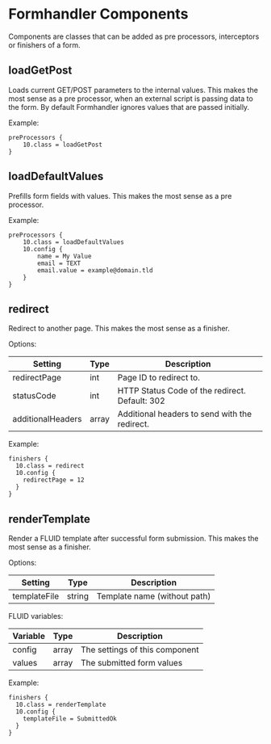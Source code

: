 # Formhandler Components

Components are classes that can be added as pre processors, interceptors or finishers of a form.

## loadGetPost

Loads current GET/POST parameters to the internal values. This makes the most sense as a pre processor, when an external script is passing data to the form. By default Formhandler ignores values that are passed initially.

Example:

```
preProcessors {
    10.class = loadGetPost
}
```

## loadDefaultValues

Prefills form fields with values. This makes the most sense as a pre processor.

Example:

```
preProcessors {
    10.class = loadDefaultValues
    10.config {
        name = My Value
        email = TEXT
        email.value = example@domain.tld
    }
}
```

## redirect

Redirect to another page. This makes the most sense as a finisher.

Options:

| Setting           | Type  | Description                                     |
|-------------------|-------|-------------------------------------------------|
| redirectPage      | int   | Page ID to redirect to.                         |
| statusCode        | int   | HTTP Status Code of the redirect. Default: 302  |
| additionalHeaders | array | Additional headers to send with the redirect.   |


Example:

```
finishers {
  10.class = redirect
  10.config {
    redirectPage = 12
  }
}
```

## renderTemplate

Render a FLUID template after successful form submission. This makes the most sense as a finisher.

Options:

| Setting           | Type   | Description                                    |
|-------------------|--------|------------------------------------------------|
| templateFile      | string | Template name (without path)                   |


FLUID variables:

| Variable | Type  | Description                    |
|----------|-------|--------------------------------|
| config   | array | The settings of this component |
| values   | array | The submitted form values      |

Example:

```
finishers {
  10.class = renderTemplate
  10.config {
    templateFile = SubmittedOk
  }
}
```
